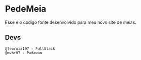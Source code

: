 # PedeMeia
Esse é o codigo fonte desenvolvido para meu novo site de meias.

## Devs
    @leoruiz197 - FullStack
    @mvbr07 - Padawan